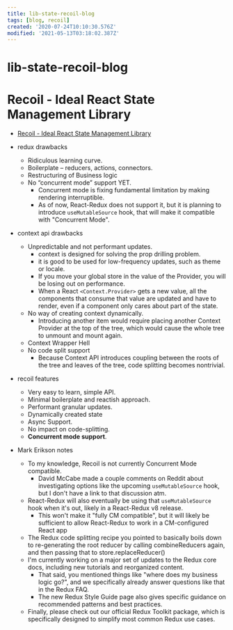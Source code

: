 ```yaml
---
title: lib-state-recoil-blog
tags: [blog, recoil]
created: '2020-07-24T10:10:30.576Z'
modified: '2021-05-13T03:18:02.387Z'
---
```


# lib-state-recoil-blog

# Recoil - Ideal React State Management Library

- [Recoil - Ideal React State Management Library](https://dev.to/alexandrzavalii/recoil-ideal-react-state-management-library-1203)

- redux drawbacks
  - Ridiculous learning curve.
  - Boilerplate – reducers, actions, connectors.
  - Restructuring of Business logic
  - No “concurrent mode” support YET.
    - Concurrent mode is fixing fundamental limitation by making rendering interruptible.
    - As of now, React-Redux does not support it, but it is planning to introduce `useMutableSource` hook, that will make it compatible with "Concurrent Mode".
- context api drawbacks
  - Unpredictable and not performant updates.
    - context is designed for solving the prop drilling problem.
    - it is good to be used for low-frequency updates, such as theme or locale. 
    - If you move your global store in the value of the Provider, you will be losing out on performance. 
    - When a React `<Context.Provider>` gets a new value, all the components that consume that value are updated and have to render, even if a component only cares about part of the state.
  - No way of creating context dynamically.
    - Introducing another item would require placing another Context Provider at the top of the tree, which would cause the whole tree to unmount and mount again.
  - Context Wrapper Hell
  - No code split support
    - Because Context API introduces coupling between the roots of the tree and leaves of the tree, code splitting becomes nontrivial.
- recoil features
  - Very easy to learn, simple API.
  - Minimal boilerplate and reactish approach.
  - Performant granular updates.
  - Dynamically created state
  - Async Support.
  - No impact on code-splitting.
  - **Concurrent mode support**.

- Mark Erikson notes
  - To my knowledge, Recoil is not currently Concurrent Mode compatible. 
    - David McCabe made a couple comments on Reddit about investigating options like the upcoming `useMutableSource` hook, but I don't have a link to that discussion atm.
  - React-Redux will also eventually be using that `useMutableSource` hook when it's out, likely in a React-Redux v8 release. 
    - This won't make it "fully CM compatible", but it will likely be sufficient to allow React-Redux to work in a CM-configured React app
  - The Redux code splitting recipe you pointed to basically boils down to re-generating the root reducer by calling combineReducers again, and then passing that to store.replaceReducer()
  - I'm currently working on a major set of updates to the Redux core docs, including new tutorials and reorganized content. 
    - That said, you mentioned things like "where does my business logic go?", and we specifically already answer questions like that in the Redux FAQ. 
    - The new Redux Style Guide page also gives specific guidance on recommended patterns and best practices.
  - Finally, please check out our official Redux Toolkit package, which is specifically designed to simplify most common Redux use cases.

